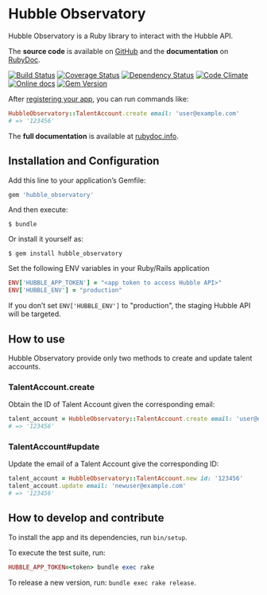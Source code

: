 Hubble Observatory
==================

Hubble Observatory is a Ruby library to interact with the Hubble API.

The **source code** is available on [GitHub](https://github.com/fullscreen/hubble_observatory) and the **documentation** on [RubyDoc](http://www.rubydoc.info/gems/hubble_observatory/frames).

[![Build Status](http://img.shields.io/travis/Fullscreen/hubble_observatory/master.svg)](https://travis-ci.org/Fullscreen/hubble_observatory)
[![Coverage Status](http://img.shields.io/coveralls/Fullscreen/hubble_observatory/master.svg)](https://coveralls.io/r/Fullscreen/hubble_observatory)
[![Dependency Status](http://img.shields.io/gemnasium/Fullscreen/hubble_observatory.svg)](https://gemnasium.com/Fullscreen/hubble_observatory)
[![Code Climate](http://img.shields.io/codeclimate/github/Fullscreen/hubble_observatory.svg)](https://codeclimate.com/github/Fullscreen/hubble_observatory)
[![Online docs](http://img.shields.io/badge/docs-✓-green.svg)](http://www.rubydoc.info/gems/hubble_observatory/frames)
[![Gem Version](http://img.shields.io/gem/v/hubble_observatory.svg)](http://rubygems.org/gems/hubble_observatory)

After [registering your app](https://fullscreen.github.io/hubble_observatory/), you can run commands like:

```ruby
HubbleObservatory::TalentAccount.create email: 'user@example.com'
# => '123456'
```

The **full documentation** is available at [rubydoc.info](http://www.rubydoc.info/gems/hubble_observatory/frames).


## Installation and Configuration

Add this line to your application’s Gemfile:

```ruby
gem 'hubble_observatory'
```

And then execute:

    $ bundle

Or install it yourself as:

    $ gem install hubble_observatory

Set the following ENV variables in your Ruby/Rails application

```ruby
ENV['HUBBLE_APP_TOKEN'] = "<app token to access Hubble API>"
ENV['HUBBLE_ENV'] = "production"
```

If you don’t set `ENV['HUBBLE_ENV']` to "production", the staging Hubble API will be targeted.

## How to use

Hubble Observatory provide only two methods to create and update talent accounts.

### TalentAccount.create

Obtain the ID of Talent Account given the corresponding email:

```ruby
talent_account = HubbleObservatory::TalentAccount.create email: 'user@example.com'
# => '123456'
```

### TalentAccount#update

Update the email of a Talent Account give the corresponding ID:

```ruby
talent_account = HubbleObservatory::TalentAccount.new id: '123456'
talent_account.update email: 'newuser@example.com'
# => '123456'
```

## How to develop and contribute

To install the app and its dependencies, run `bin/setup`.

To execute the test suite, run:

```ruby
HUBBLE_APP_TOKEN=<token> bundle exec rake
```

To release a new version, run: `bundle exec rake release`.
